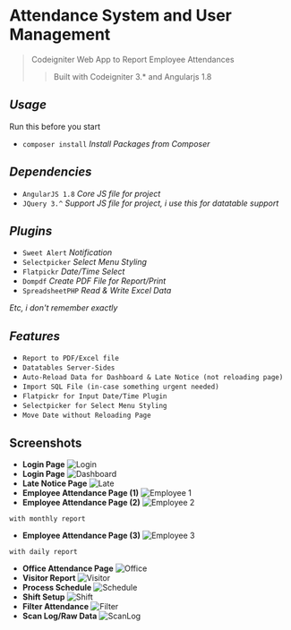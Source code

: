 # Attendance System and User Management

> Codeigniter Web App to Report Employee Attendances
>> Built with Codeigniter 3.* and Angularjs 1.8

## _Usage_
Run this before you start
* `composer install` _Install Packages from Composer_

## _Dependencies_
* `AngularJS 1.8` _Core JS file for project_
* `JQuery 3.^` _Support JS file for project, i use this for datatable support_

## _Plugins_
* `Sweet Alert` _Notification_
* `Selectpicker` _Select Menu Styling_
* `Flatpickr` _Date/Time Select_
* `Dompdf` _Create PDF File for Report/Print_
* `SpreadsheetPHP` _Read & Write Excel Data_

_Etc, i don't remember exactly_

## _Features_
* `Report to PDF/Excel file`
* `Datatables Server-Sides`
* `Auto-Reload Data for Dashboard & Late Notice (not reloading page)`
* `Import SQL File (in-case something urgent needed)`
* `Flatpickr for Input Date/Time Plugin`
* `Selectpicker for Select Menu Styling`
* `Move Date without Reloading Page`

## __Screenshots__
* __Login Page__
![Login](screenshots/1.PNG)
* __Login Page__
![Dashboard](screenshots/2.PNG)
* __Late Notice Page__
![Late](screenshots/3.PNG)
* __Employee Attendance Page (1)__
![Employee 1](screenshots/4.PNG)
* __Employee Attendance Page (2)__
![Employee 2](screenshots/5.PNG)

`with monthly report`
* __Employee Attendance Page (3)__
![Employee 3](screenshots/6.PNG)

`with daily report`
* __Office Attendance Page__
![Office](screenshots/7.PNG)
* __Visitor Report__
![Visitor](screenshots/8.PNG)
* __Process Schedule__
![Schedule](screenshots/9.PNG)
* __Shift Setup__
![Shift](screenshots/10.PNG)
* __Filter Attendance__
![Filter](screenshots/11.PNG)
* __Scan Log/Raw Data__
![ScanLog](screenshots/12.PNG)
